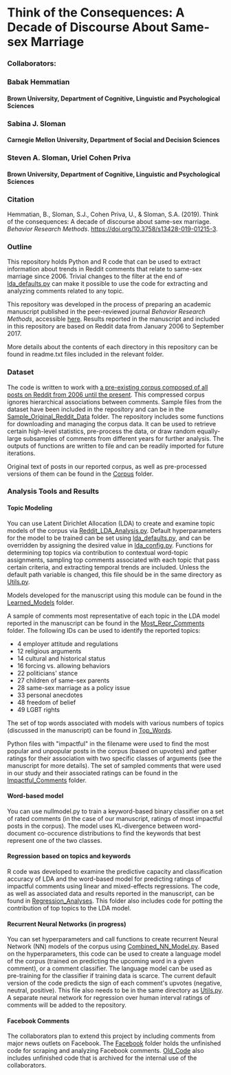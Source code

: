 # Think of the Consequences: A Decade of Discourse About Same-sex Marriage

### Collaborators: 
### Babak Hemmatian
#### Brown University, Department of Cognitive, Linguistic and Psychological Sciences
### Sabina J. Sloman
#### Carnegie Mellon University, Department of Social and Decision Sciences
### Steven A. Sloman, Uriel Cohen Priva
#### Brown University, Department of Cognitive, Linguistic and Psychological Sciences

### Citation
Hemmatian, B., Sloman, S.J., Cohen Priva, U., & Sloman, S.A. (2019). Think of the consequences: A decade of discourse about same-sex marriage. *Behavior Research Methods*. https://doi.org/10.3758/s13428-019-01215-3. 

### Outline

This repository holds Python and R code that can be used to extract information about trends in Reddit comments that relate to same-sex marriage since 2006. Trivial changes to the filter at the end of [lda_defaults.py](https://github.com/BabakHemmatian/Gay_Marriage_Corpus_Study/blob/master/lda_defaults.py) can make it possible to use the code for extracting and analyzing comments related to any topic. 

This repository was developed in the process of preparing an academic manuscript published in the peer-reviewed journal *Behavior Research Methods*, accessible [here](https://link.springer.com/article/10.3758/s13428-019-01215-3). Results reported in the manuscript and included in this repository are based on Reddit data from January 2006 to September 2017. 

More details about the contents of each directory in this repository can be found in readme.txt files included in the relevant folder.

### Dataset

The code is written to work with [a pre-existing corpus composed of all posts on Reddit from 2006 until the present](http://files.pushshift.io/reddit/comments/). This compressed corpus ignores hierarchical associations between comments. Sample files from the dataset have been included in the repository and can be in the [Sample_Original_Reddit_Data](https://github.com/BabakHemmatian/Gay_Marriage_Corpus_Study/tree/master/Sample_Original_Reddit_Data) folder. The repository includes some functions for downloading and managing the corpus data. It can be used to retrieve certain high-level statistics, pre-process the data, or draw random equally-large subsamples of comments from different years for further analysis. The outputs of functions are written to file and can be readily imported for future iterations.

Original text of posts in our reported corpus, as well as pre-processed versions of them can be found in the [Corpus](https://github.com/BabakHemmatian/Gay_Marriage_Corpus_Study/tree/master/Corpus) folder.

### Analysis Tools and Results

#### Topic Modeling

You can use Latent Dirichlet Allocation (LDA) to create and examine topic models of the corpus via [Reddit_LDA_Analysis.py](https://github.com/BabakHemmatian/Gay_Marriage_Corpus_Study/blob/master/Reddit_LDA_Analysis.py). Default hyperparameters for the model to be trained can be set using [lda_defaults.py](https://github.com/BabakHemmatian/Gay_Marriage_Corpus_Study/blob/master/lda_defaults.py), and can be overridden by assigning the desired value in [lda_config.py](https://github.com/BabakHemmatian/Gay_Marriage_Corpus_Study/blob/master/lda_config.py). Functions for determining top topics via contribution to contextual word-topic assignments, sampling top comments associated with each topic that pass certain criteria, and extracting temporal trends are included. Unless the default path variable is changed, this file should be in the same directory as [Utils.py](https://github.com/BabakHemmatian/Gay_Marriage_Corpus_Study/blob/master/Utils.py). 

Models developed for the manuscript using this module can be found in the [Learned_Models](https://github.com/BabakHemmatian/Gay_Marriage_Corpus_Study/tree/master/Learned_Models) folder. 

A sample of comments most representative of each topic in the LDA model reported in the manuscript can be found in the [Most_Repr_Comments](https://github.com/BabakHemmatian/Gay_Marriage_Corpus_Study/tree/master/Most_Repr_Comments) folder. The following IDs can be used to identify the reported topics:
* 4 employer attitude and regulations
* 12 religious arguments
* 14 cultural and historical status
* 16 forcing vs. allowing behaviors
* 22 politicians' stance
* 27 children of same-sex parents
* 28 same-sex marriage as a policy issue
* 33 personal anecdotes
* 48 freedom of belief
* 49 LGBT rights

The set of top words associated with models with various numbers of topics (discussed in the manuscript) can be found in [Top_Words](https://github.com/BabakHemmatian/Gay_Marriage_Corpus_Study/tree/master/Top_Words).

Python files with "impactful" in the filename were used to find the most popular and unpopular posts in the corpus (based on upvotes) and gather ratings for their association with two specific classes of arguments (see the manuscript for more details). The set of sampled comments that were used in our study and their associated ratings can be found in the [Impactful_Comments](https://github.com/BabakHemmatian/Gay_Marriage_Corpus_Study/tree/master/Impactful_Comments) folder.

#### Word-based model

You can use nullmodel.py to train a keyword-based binary classifier on a set of rated comments (in the case of our manuscript, ratings of most impactful posts in the corpus). The model uses KL-divergence between word-document co-occurence distributions to find the keywords that best represent one of the two classes.

#### Regression based on topics and keywords

R code was developed to examine the predictive capacity and classification accuracy of LDA and the word-based model for predicting ratings of impactful comments using linear and mixed-effects regressions. The code, as well as associated data and results reported in the manuscript, can be found in [Regression_Analyses](https://github.com/BabakHemmatian/Gay_Marriage_Corpus_Study/tree/master/Regression_Analyses). This folder also includes code for potting the contribution of top topics to the LDA model.

#### Recurrent Neural Networks (in progress)

You can set hyperparameters and call functions to create recurrent Neural Network (NN) models of the corpus using [Combined_NN_Model.py](https://github.com/BabakHemmatian/Gay_Marriage_Corpus_Study/blob/master/Combined_NN_Model.py). Based on the hyperparameters, this code can be used to create a language model of the corpus (trained on predicting the upcoming word in a given comment), or a comment classifier. The language model can be used as pre-training for the classifier if training data is scarce. The current default version of the code predicts the sign of each comment's upvotes (negative, neutral, positive). This file also needs to be in the same directory as [Utils.py](https://github.com/BabakHemmatian/Gay_Marriage_Corpus_Study/blob/master/Utils.py). A separate neural network for regression over human interval ratings of comments will be added to the repository.

#### Facebook Comments

The collaborators plan to extend this project by including comments from major news outlets on Facebook. The [Facebook](https://github.com/BabakHemmatian/Gay_Marriage_Corpus_Study/tree/master/Facebook) folder holds the unfinished code for scraping and analyzing Facebook comments. [Old_Code](https://github.com/BabakHemmatian/Gay_Marriage_Corpus_Study/tree/master/Old_Code) also includes unfinished code that is archived for the internal use of the collaborators.
